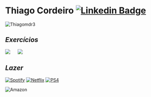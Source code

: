 # Thiago Cordeiro [![Linkedin Badge](https://img.shields.io/badge/-LinkedIn-white?style=for-the-badge&logo=Linkedin&logoColor=0A66c2&link=https://www.linkedin.com/in/thiago-cordeiro-353543128/)](https://www.linkedin.com/in/thiago-cordeiro-353543128/)


<p align="center"> 

  


<img src="https://github-readme-stats.vercel.app/api/top-langs/?username=Thiagomdr3&show_icons=true&title_color=000000&layout=compact&bg_color=DEG,Edf0f1,F5F5F5,Edf0f1&hide_border=true&langs_count=10" alt="Thiagomdr3"><br>  



## *Exercícios*



[![](https://img.shields.io/badge/-Teste%20WeCode%20Filmes%20Pessoas-DCDCDC?style=for-the-badge&logo=dotnet&logoColor=512BD4)](https://github.com/Thiagomdr3/WeCode_Teste_API/tree/Thiago/DesafioWebCode.api)     
[![](https://img.shields.io/badge/-Jogo%20da%20Velha-DCDCDC?style=for-the-badge&logo=dotnet&logoColor=512BD4)](https://github.com/Thiagomdr3/Jogo-Da-Velha-WinForms)    



## *Lazer*

[![Spotify](https://img.shields.io/badge/-Spotify-black?style=for-the-badge&logo=spotify)](#Lazer)    [![Netflix](https://img.shields.io/badge/-Netflix-black?style=for-the-badge&logo=netflix&logoColor=e50914)](#Lazer)     [![PS4](https://img.shields.io/badge/-Playstation%204-black?style=for-the-badge&logo=playstation-4&logoColor=white)](#Lazer)

![Amazon](https://img.shields.io/badge/-Amazon-black?style=for-the-badge&logo=amazon&logoColor=orange)
